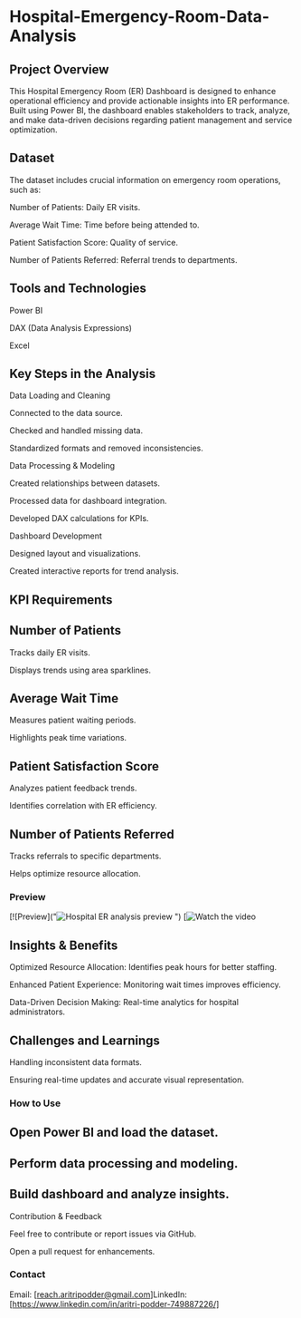 # Hospital-Emergency-Room-Data-Analysis

## Project Overview

This Hospital Emergency Room (ER) Dashboard is designed to enhance operational efficiency and provide actionable insights into ER performance. Built using Power BI, the dashboard enables stakeholders to track, analyze, and make data-driven decisions regarding patient management and service optimization.


## Dataset

The dataset includes crucial information on emergency room operations, such as:

Number of Patients: Daily ER visits.

Average Wait Time: Time before being attended to.

Patient Satisfaction Score: Quality of service.

Number of Patients Referred: Referral trends to departments.

## Tools and Technologies

Power BI

DAX (Data Analysis Expressions)

 Excel

## Key Steps in the Analysis

Data Loading and Cleaning

Connected to the data source.

Checked and handled missing data.

Standardized formats and removed inconsistencies.

Data Processing & Modeling

Created relationships between datasets.

Processed data for dashboard integration.

Developed DAX calculations for KPIs.

 Dashboard Development

Designed layout and visualizations.

Created interactive reports for trend analysis.

## KPI Requirements

## Number of Patients

Tracks daily ER visits.

Displays trends using area sparklines.

## Average Wait Time

Measures patient waiting periods.

Highlights peak time variations.

## Patient Satisfaction Score

Analyzes patient feedback trends.

Identifies correlation with ER efficiency.

## Number of Patients Referred

Tracks referrals to specific departments.

Helps optimize resource allocation.


### Preview
[![Preview]("![Hospital ER analysis preview](https://github.com/user-attachments/assets/2eb8fb52-f9f1-4bb3-910c-1827828229f6)
")
[![Watch the video]("https://github.com/AritriPodde2210/Hospital-Emergency-Room-Data-Analysis/blob/main/Screen%20Recording%202025-02-11%20225059.mp4")




## Insights & Benefits

Optimized Resource Allocation: Identifies peak hours for better staffing.

Enhanced Patient Experience: Monitoring wait times improves efficiency.

Data-Driven Decision Making: Real-time analytics for hospital administrators.

## Challenges and Learnings

Handling inconsistent data formats.

Ensuring real-time updates and accurate visual representation.

### How to Use


## Open Power BI and load the dataset.
## Perform data processing and modeling.
## Build dashboard and analyze insights.

Contribution & Feedback

Feel free to contribute or report issues via GitHub.

Open a pull request for enhancements.

### Contact

Email: [reach.aritripodder@gmail.com]LinkedIn: [https://www.linkedin.com/in/aritri-podder-749887226/]
